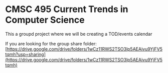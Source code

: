 # CMSC 495 Current Trends in Computer Science

This a groupd project where we will be creating a TOD/events calendar 



If you are looking for the group share folder: [https://drive.google.com/drive/folders/1wCz11RWS2TSO3lp5AEAivu9YjFV5tqmh?usp=sharing](https://drive.google.com/drive/folders/1wCz11RWS2TSO3lp5AEAivu9YjFV5tqmh)
